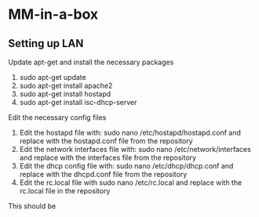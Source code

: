 MM-in-a-box
===========

Setting up LAN
------------
Update apt-get and install the necessary packages

1. sudo apt-get update
2. sudo apt-get install apache2
3. sudo apt-get install hostapd
4. sudo apt-get install isc-dhcp-server

Edit the necessary config files

1. Edit the hostapd file with: sudo nano /etc/hostapd/hostapd.conf and replace with the hostapd.conf file from the repository
2. Edit the network interfaces file with: sudo nano /etc/network/interfaces and replace with the interfaces file from the repository
3. Edit the dhcp config file with: sudo nano /etc/dhcp/dhcp.conf and replace with the dhcpd.conf file from the repository
4. Edit the rc.local file with sudo nano /etc/rc.local and replace with the rc.local file in the repository

This should be
